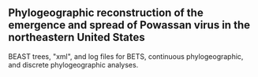 ## Phylogeographic reconstruction of the emergence and spread of Powassan virus in the northeastern United States

BEAST trees, "xml", and log files for BETS, continuous phylogeographic, and discrete phylogeographic analyses. 


